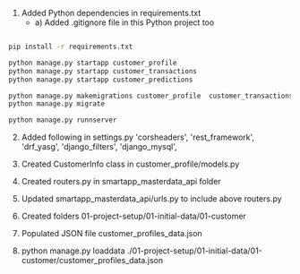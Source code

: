 
1. Added Python dependencies in requirements.txt
   - a) Added .gitignore file in this Python project too

``` sh

pip install -r requirements.txt

python manage.py startapp customer_profile
python manage.py startapp customer_transactions
python manage.py startapp customer_predictions

python manage.py makemigrations customer_profile  customer_transactions  customer_predictions
python manage.py migrate

python manage.py runnserver

```

2. Added following in settings.py
'corsheaders',
'rest_framework',
'drf_yasg',
'django_filters',
'django_mysql',

3. Created CustomerInfo class in customer_profile/models.py
4. Created routers.py in smartapp_masterdata_api folder
5. Updated smartapp_masterdata_api/urls.py to include above routers.py
6. Created folders 01-project-setup/01-initial-data/01-customer
7. Populated JSON file customer_profiles_data.json
8. python manage.py loaddata ./01-project-setup/01-initial-data/01-customer/customer_profiles_data.json

